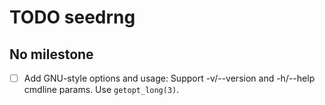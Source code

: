 TODO seedrng
============


No milestone
------------

- [ ] Add GNU-style options and usage:
  Support -v/--version and -h/--help cmdline params.
  Use `getopt_long(3)`.
